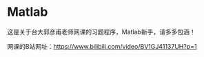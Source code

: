 # Matlab
这是关于台大郭彦甫老师网课的习题程序，Matlab新手，请多多包涵！

网课的B站网址：https://www.bilibili.com/video/BV1GJ41137UH?p=1
